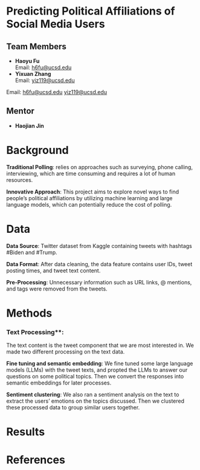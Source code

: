 # Predicting Political Affiliations of Social Media Users

## Team Members

- **Haoyu Fu**  
  Email: [h6fu@ucsd.edu](mailto:h6fu@ucsd.edu)
- **Yixuan Zhang**  
  Email: [yiz119@ucsd.edu](mailto:yiz119@ucsd.edu)

Email: h6fu@ucsd.edu      yiz119@ucsd.edu

## Mentor

- **Haojian Jin**

# Background

**Traditional Polling**: relies on approaches such as surveying, phone calling, interviewing,
which are time consuming and requires a lot of human resources.

**Innovative Approach**: This project aims to explore novel ways to find people’s political
affiliations by utilizing machine learning and large language models, which can potentially
reduce the cost of polling.

# Data
**Data Source**: Twitter dataset from Kaggle containing tweets with hashtags #Biden and #Trump.

**Data Format**: After data cleaning, the data feature contains user IDs, tweet posting
times, and tweet text content.

**Pre-Processing**: Unnecessary information such as URL links, @ mentions, and tags were
removed from the tweets.

# Methods

### Text Processing**: 

The text content is the tweet component that we are most interested in. 
We made two different processing on the text data.

**Fine tuning and semantic embedding**: We fine tuned some large language models (LLMs)
with the tweet texts, and propted the LLMs to answer our questions on some political topics. 
Then we convert the responses into semantic embeddings for later processes.

**Sentiment clustering**: We also ran a sentiment analysis on the text to extract the
users’ emotions on the topics discussed. Then we clustered these processed data to
group similar users together.

# Results

# References